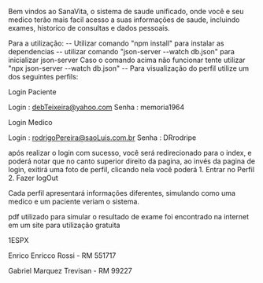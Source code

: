 Bem vindos ao SanaVita, o sistema de saude unificado, onde você e seu medico terão mais facil acesso a suas informações de saude, incluindo exames, historico de consultas e dados pessoais.

Para a utilização:
-- Utilizar comando "npm install" para instalar as dependencias
-- utilizar comando "json-server --watch db.json" para inicializar json-server
Caso o comando acima não funcionar tente utilizar "npx json-server --watch db.json"
-- Para visualização do perfil utilize um dos seguintes perfils:

Login Paciente

Login : debTeixeira@yahoo.com
Senha : memoria1964

Login Medico

Login : rodrigoPereira@saoLuis.com.br
Senha : DRrodripe

após realizar o login com sucesso, você será redirecionado para o index, e poderá notar que no canto superior direito da pagina, ao invés da pagina de login, exitirá uma foto de perfil, clicando nela você poderá 1. Entrar no Perfil 2. Fazer logOut

Cada perfil apresentará informações diferentes, simulando como uma medico e um paciente veriam o sistema.

pdf utilizado para simular o resultado de exame foi encontrado na internet em um site para utilização gratuita

1ESPX

Enrico Enricco Rossi - RM 551717

Gabriel Marquez Trevisan - RM 99227
